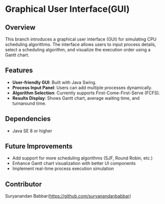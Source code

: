 # Graphical User Interface(GUI)

## Overview
This branch introduces a graphical user interface (GUI) for simulating CPU scheduling algorithms. The interface allows users to input process details, select a scheduling algorithm, and visualize the execution order using a Gantt chart.

## Features
- **User-friendly GUI**: Built with Java Swing.
- **Process Input Panel**: Users can add multiple processes dynamically.
- **Algorithm Selection**: Currently supports First-Come-First-Serve (FCFS).
- **Results Display**: Shows Gantt chart, average waiting time, and turnaround time.

## Dependencies
- Java SE 8 or higher

## Future Improvements
- Add support for more scheduling algorithms (SJF, Round Robin, etc.)
- Enhance Gantt chart visualization with better UI components
- Implement real-time process execution simulation

## Contributor
Suryanandan Babbar(https://github.com/suryanandanbabbar)
